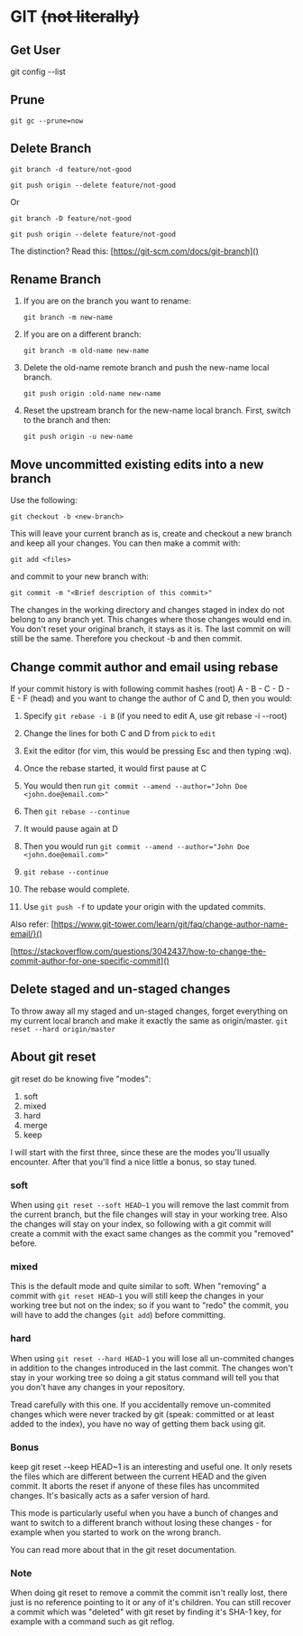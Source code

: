 # GIT ~~(not literally)~~

## Get User
git config --list

## Prune
`git gc --prune=now`

## Delete Branch
`git branch -d feature/not-good`

`git push origin --delete feature/not-good`

Or

`git branch -D feature/not-good`

`git push origin --delete feature/not-good`

The distinction? Read this: [https://git-scm.com/docs/git-branch]()

## Rename Branch
1. If you are on the branch you want to rename:
   
   `git branch -m new-name`

2. If you are on a different branch:
   
   `git branch -m old-name new-name`

3. Delete the old-name remote branch and push the new-name local branch.
   
   `git push origin :old-name new-name`

4. Reset the upstream branch for the new-name local branch. First, switch to the branch and then:
   
   `git push origin -u new-name`

## Move uncommitted existing edits into a new branch
Use the following:

`git checkout -b <new-branch>`

This will leave your current branch as is, create and checkout a new branch and keep all your changes. You can then make a commit with:

`git add <files>`

and commit to your new branch with:

`git commit -m "<Brief description of this commit>"`

The changes in the working directory and changes staged in index do not belong to any branch yet. This changes where those changes would end in. You don't reset your original branch, it stays as it is. The last commit on <old-branch> will still be the same. Therefore you checkout -b and then commit.

## Change commit author and email using rebase
If your commit history is with following commit hashes (root) A - B - C - D - E - F (head) and you want to change the 
author of C and D, then you would: 

1. Specify `git rebase -i B` (if you need to edit A, use git rebase -i --root)


2. Change the lines for both C and D from `pick` to `edit`


3. Exit the editor (for vim, this would be pressing Esc and then typing :wq).


4. Once the rebase started, it would first pause at C


5. You would then run `git commit --amend --author="John Doe <john.doe@email.com>"`


6. Then `git rebase --continue`


7. It would pause again at D


8. Then you would run `git commit --amend --author="John Doe <john.doe@email.com>"`


9. `git rebase --continue`


10. The rebase would complete.


11. Use `git push -f` to update your origin with the updated commits.

Also refer: [https://www.git-tower.com/learn/git/faq/change-author-name-email/}()


[https://stackoverflow.com/questions/3042437/how-to-change-the-commit-author-for-one-specific-commit]()

## Delete staged and un-staged changes
To throw away all my staged and un-staged changes, forget everything on my current local branch and make it exactly the same as origin/master.
`git reset --hard origin/master`

## About git reset
git reset do be knowing five "modes": 
1. soft
2. mixed 
3. hard 
4. merge
5. keep
   
I will start with the first three, since these are the modes you'll usually encounter. After that you'll find a nice little a bonus, so stay tuned.

### soft
When using `git reset --soft HEAD~1` you will remove the last commit from the current branch, but the file changes will stay in your working tree. Also the changes will stay on your index, so following with a git commit will create a commit with the exact same changes as the commit you "removed" before.

### mixed
This is the default mode and quite similar to soft. When "removing" a commit with `git reset HEAD~1` you will still keep the changes in your working tree but not on the index; so if you want to "redo" the commit, you will have to add the changes (`git add`) before committing.

### hard
When using `git reset --hard HEAD~1` you will lose all un-commited changes in addition to the changes introduced in the last commit. The changes won't stay in your working tree so doing a git status command will tell you that you don't have any changes in your repository.

Tread carefully with this one. If you accidentally remove un-commited changes which were never tracked by git (speak: committed or at least added to the index), you have no way of getting them back using git.

### Bonus
keep
git reset --keep HEAD~1 is an interesting and useful one. It only resets the files which are different between the current HEAD and the given commit. It aborts the reset if anyone of these files has uncommited changes. It's basically acts as a safer version of hard.

This mode is particularly useful when you have a bunch of changes and want to switch to a different branch without losing these changes - for example when you started to work on the wrong branch.

You can read more about that in the git reset documentation.

### Note
When doing git reset to remove a commit the commit isn't really lost, there just is no reference pointing to it or any of it's children. You can still recover a commit which was "deleted" with git reset by finding it's SHA-1 key, for example with a command such as git reflog.
